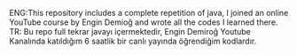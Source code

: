 ENG:This repository includes a complete repetition of java, I joined an online YouTube course by Engin Demioğ and wrote all the codes I learned there.
TR: Bu repo full tekrar javayı içermektedir, Engin Demiroğ Youtube Kanalında katıldığım 6 saatlik bir canlı yayında öğrendiğim kodlardır.
